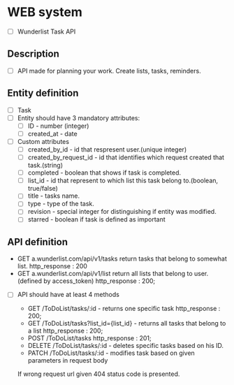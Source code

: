 # WEB system
- [ ] Wunderlist Task API

## Description
- [ ] API made for planning your work. Create lists, tasks, reminders.

## Entity definition
- [ ] Task
- [ ] Entity should have 3 mandatory attributes:
    - [ ] ID - number (integer)
    - [ ] created_at - date 
- [ ] Custom attributes
    - [ ] created_by_id - id that respresent user.(unique integer)
    - [ ] created_by_request_id - id that identifies which request created that task.(string)
    - [ ] completed - boolean that shows if task is completed.
    - [ ] list_id - id that represent to which list this task belong to.(boolean, true/false)
    - [ ] title - tasks name.
    - [ ] type - type of the task.
    - [ ] revision - special integer for distinguishing if entity was modified.
    - [ ] starred - boolean if task is defined as important

## API definition
- GET a.wunderlist.com/api/v1/tasks return tasks that belong to somewhat list.
        http_response : 200
- GET a.wunderlist.com/api/v1/list return all lists that belong to user.(defined by access_token)
        http_response : 200;
        
- [ ] API should have at least 4 methods

    -  GET /ToDoList/tasks/:id - returns one specific task
        http_response : 200;
    -  GET /ToDoList/tasks?list_id={list_id} - returns all tasks that belong to a list
        http_response : 200;
    -  POST /ToDoList/tasks 
        http_response : 201;
    -  DELETE /ToDoList/tasks/:id - deletes specific tasks based on his ID.
    -  PATCH /ToDoList/tasks/:id - modifies task based on given parameters in request body
    
    If wrong request url given 404 status code is presented.
